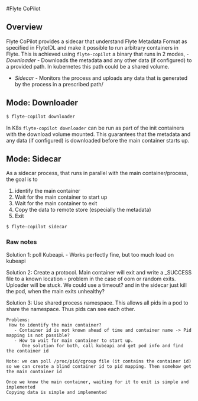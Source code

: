 #Flyte CoPilot

## Overview
Flyte CoPilot provides a sidecar that understand Flyte Metadata Format as specified in FlyteIDL and make it possible to run arbitrary containers in Flyte.
This is achieved using `flyte-copilot` a binary that runs in 2 modes,
   -*Downloader* - Downloads the metadata and any other data (if configured) to a provided path. In kubernetes this path could be a shared volume.
   - *Sidecar* - Monitors the process and uploads any data that is generated by the process in a prescribed path/
   
## Mode: Downloader

```bash
$ flyte-copilot downloader
```

In K8s `flyte-copilot downloader` can be run as part of the init containers with the download volume mounted. This guarantees that the metadata and any data (if configured)
is downloaded before the main container starts up. 

## Mode: Sidecar
  As a sidecar process, that runs in parallel with the main container/process, the goal is to
  1. identify the main container
  2. Wait for the main container to start up
  3. Wait for the main container to exit
  4. Copy the data to remote store (especially the metadata)
  5. Exit

```bash
$ flyte-copilot sidecar
```   

### Raw notes
  Solution 1:
     poll Kubeapi.
     - Works perfectly fine, but too much load on kubeapi

  Solution 2:
    Create a protocol. Main container will exit and write a _SUCCESS file to a known location
    - problem in the case of oom or random exits. Uploader will be stuck. We could use a timeout? and in the sidecar just kill the pod, when the main exits unhealthy?

  Solution 3:
    Use shared process namespace. This allows all pids in a pod to share the namespace. Thus pids can see each other.

    Problems:
     How to identify the main container?
       - Container id is not known ahead of time and container name -> Pid mapping is not possible?
       - How to wait for main container to start up.
          One solution for both, call kubeapi and get pod info and find the container id
       
    Note: we can poll /proc/pid/cgroup file (it contains the container id) so we can create a blind container id to pid mapping. Then somehow get the main container id

    Once we know the main container, waiting for it to exit is simple and implemented
    Copying data is simple and implemented
     

